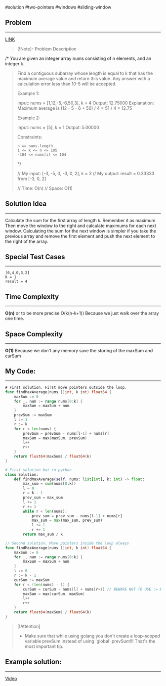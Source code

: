 #solution 
#two-pointers 
#windows #sliding-window 
## Problem
___
[LINK](https://leetcode.com/problems/maximum-average-subarray-i/submissions/1404833619/)

>[!Note]- Problem Description
> 
/*
You are given an integer array nums consisting of n elements, and an integer k.
> 
> Find a contiguous subarray whose length is equal to k that has the maximum average value and return this value. Any answer with a calculation error less than 10-5 will be accepted.
> 
>  
> 
> Example 1:
> 
> Input: nums = [1,12,-5,-6,50,3], k = 4
> Output: 12.75000
> Explanation: Maximum average is (12 - 5 - 6 + 50) / 4 = 51 / 4 = 12.75
> 
> Example 2:
> 
> Input: nums = [5], k = 1
> Output: 5.00000
> 
>  
> 
> Constraints:
> 
>     n == nums.length
>     1 <= k <= n <= 105
>     -104 <= nums[i] <= 104
> 
> */
> 
> // My input: [-3, -5, 0, -3, 0, 2], k = 3
> // My output: result = 0.33333 from [-3, 0, 2] 
> 
> 
> // Time: O(n)
> // Space: O(1)

## Solution Idea
___
Calculate the sum for the first array of length `k`. Remember it as maximum. Then move the window to the right and calculate maximums for each next window. Calculating the sum for the next window is simpler if you take the previous array and remove the first element and push the next element to the right of the array.
## Special Test Cases
___
```
[0,4,0,3,2]
k = 1
result = 4
```

## Time Complexity
___
**O(n)**  or to be more precise O(k(n-k+1))
Because we just walk over the array one time.
## Space Complexity
___
**O(1)**
Because we don't any memory save the storing of the maxSum and curSum

## My Code:
___
```go
# First solution. First move pointers outside the loop.
func findMaxAverage(nums []int, k int) float64 {
    maxSum := 0
    for _, num := range nums[0:k] {
        maxSum = maxSum + num
    }
    prevSum := maxSum
    l := 1
    r := k
    for r < len(nums) {
        prevSum = prevSum - nums[l-1] + nums[r]
        maxSum = max(maxSum, prevSum)
        l++
        r++
    }
    return float64(maxSum) / float64(k)
}
```

```Python
# First solution but in python
class Solution:
    def findMaxAverage(self, nums: list[int], k: int) -> float:
        max_sum = sum(nums[0:k])
        l = 0
        r = k - 1
        prev_sum = max_sum
        l += 1
        r += 1
        while r < len(nums):
            prev_sum = prev_sum - nums[l-1] + nums[r]
            max_sum = max(max_sum, prev_sum)
            l += 1
            r += 1
        return max_sum / k

```

```go
// Second solution. Move pointers inside the loop always
func findMaxAverage(nums []int, k int) float64 {
    maxSum := 0
    for _, num := range nums[0:k] {
        maxSum = maxSum + num
    }
    l := 0
    r := k - 1
    curSum := maxSum
    for r < (len(nums) - 1) {
        curSum = curSum - nums[l] + nums[r+1] // BEWARE NOT TO USE := HERE
        maxSum = max(curSum, maxSum)
        l++
        r++
    }
    return float64(maxSum) / float64(k)
}
```

> [!Attention]
> -  Make sure that while using golang you don't create a loop-scoped variable prevSum instead of using 'global' prevSum!!! That's the most important tip.

## Example solution:
___
[Video](VIDEO_LINK)

```go


```
